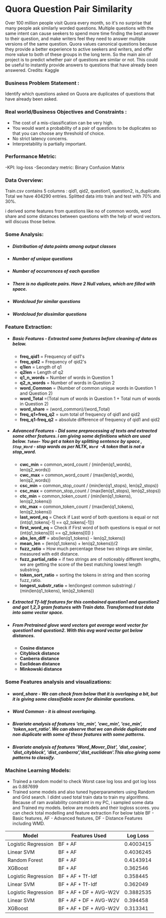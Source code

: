 # Quora Question Pair Similarity

Over 100 million people visit Quora every month, so it's no surprise that many people ask similarly worded questions. Multiple questions with the same intent can cause seekers to spend more time finding the best answer to their question, and make writers feel they need to answer multiple versions of the same question. Quora values canonical questions because they provide a better experience to active seekers and writers, and offer more value to both of these groups in the long term.  So the main aim of project is to predict whether pair of questions are similar or not. This could be useful to instantly provide answers to questions that have already been answered.
   Credits: Kaggle
### Business Problem Statement :
Identify which questions asked on Quora are duplicates of questions that have already been asked.

### Real world/Business Objectives and Constraints :
   - The cost of a mis-classification can be very high.
   - You would want a probability of a pair of questions to be duplicates so that you can choose any threshold of choice.
   - No strict latency concerns.
   - Interpretability is partially important.

### Performance Metric:
   -KPI: log-loss 
   -Secondary metric: Binary Confusion Matrix

### Data Overview:
Train.csv contains 5 columns : qid1, qid2, question1, question2, is_duplicate. Total we have 404290 entries. Splitted data into train and test with 70% and 30%.

i derived some features from questions like no of common words, word share and some distances between questions with the help of word vectors. will discuss those below. 
### Some Analysis:
- ##### Distribution of data points among output classes  
- ##### Number of unique questions
- ##### Number of occurrences of each question
- ##### There is no duplicate pairs. Have 2 Null values, which are filled with space.
- ##### Wordcloud for similar questions
- ##### Wordcloud for dissimilar questions
### Feature Extraction:
- ##### Basic Features - Extracted some features before cleaning of data as below.
  - <b>freq_qid1</b> = Frequency of qid1's
  - <b>freq_qid2</b> = Frequency of qid2's
  - <b>q1len</b> = Length of q1
  - <b>q2len</b> = Length of q2
  - <b>q1_n_words</b> = Number of words in Question 1
  - <b>q2_n_words</b> = Number of words in Question 2
  - <b>word_Common</b> = (Number of common unique words in Question 1 and Question 2)
  - <b>word_Total</b> =(Total num of words in Question 1 + Total num of words in Question 2)
  - <b>word_share</b> = (word_common)/(word_Total)
  - <b>freq_q1+freq_q2</b> = sum total of frequency of qid1 and qid2
  - <b>freq_q1-freq_q2</b> = absolute difference of frequency of qid1 and qid2
- ##### Advanced Features - Did some preprocessing of texts and extracted some other features. i am giving some definitions which are used below. `Token`- You get a token by splitting sentence by space  ,  `Stop_Word` - stop words as per NLTK, `Word `-A token that is not a stop_word.
  - <b>cwc_min</b> = common_word_count / (min(len(q1_words), len(q2_words)) 
  - <b>cwc_max</b> = common_word_count / (max(len(q1_words), len(q2_words)) 
  - <b>csc_min</b> = common_stop_count / (min(len(q1_stops), len(q2_stops)) 
  - <b>csc_max</b> = common_stop_count / (max(len(q1_stops), len(q2_stops)) 
  - <b>ctc_min</b> = common_token_count / (min(len(q1_tokens), len(q2_tokens)) 
  - <b>ctc_max</b> = common_token_count / (max(len(q1_tokens), len(q2_tokens)) 
  - <b>last_word_eq</b> = Check if Last word of both questions is equal or not (int(q1_tokens[-1] == q2_tokens[-1]))
  - <b>first_word_eq</b> = Check if First word of both questions is equal or not (int(q1_tokens[0] == q2_tokens[0]) )
  - <b>abs_len_diff</b> = abs(len(q1_tokens) - len(q2_tokens))
  - <b>mean_len</b> = (len(q1_tokens) + len(q2_tokens))/2
  - <b>fuzz_ratio</b> = How much percentage these two strings are similar, measured with edit distance.
  - <b>fuzz_partial_ratio</b> = if two strings are of noticeably different lengths, we are getting the score of the best matching lowest length substring.
  - <b>token_sort_ratio</b> = sorting the tokens in string and then scoring fuzz_ratio.
  - <b>longest_substr_ratio</b> = len(longest common substring) / (min(len(q1_tokens), len(q2_tokens))
- ##### Extracted Tf-Idf features for this combained question1 and question2 and got 1,2,3 gram features with Train data. Transformed test data into same vector space. 
- ##### From Pretrained glove word vectors got average word vector for question1 and question2. With this avg word vector got below distances. 
  - <b>Cosine distance</b>
  - <b>Cityblock distance</b>
  - <b>Canberra distance</b>
  - <b>Euclidean distance</b>
  - <b>Minkowski distance</b>
### Some Features analysis and visualizations:
- ##### word_share - We can check from below that it is overlaping a bit, but it is giving some classifiable score for disimilar questions.
- ##### Word Common - it is almost overlaping.
- ##### Bivariate analysis of features 'ctc_min', 'cwc_min', 'csc_min', 'token_sort_ratio'. We can observe that we can divide duplicate and non duplicate with some of these features with some patterns. 
- ##### Bivariate analysis of features 'Word_Mover_Dist', 'dist_cosine', 'dist_cityblock', 'dist_canberra','dist_euclidean'.This also giving some patterns to classify.
### Machine Learning Models:
   - Trained a random model to check Worst case log loss and got log loss as 0.887699
   - Trained some models and also tuned hyperparameters using Random and Grid search. I didnt used total train data to train my algorithms. Because of ram availability constraint in my PC, i sampled some data and Trained my models. below are models and their logloss scores. you can check total modelling and feature extraction 
   For below table BF - Basic features, AF - Advanced features, DF - Distance Features including WMD.

| Model         | Features Used | Log Loss |
| ------------- | ------------- | ------------- |
| Logistic Regression  | BF + AF  | 0.4003415  |
| Linear SVM           | BF + AF  | 0.4036245  |
| Random Forest  | BF + AF  | 0.4143914  |
| XGBoost  | BF + AF  | 0.362546  |
| Logistic Regression  | BF + AF + Tf-Idf  | 0.358445  |
| Linear SVM  | BF + AF + Tf-Idf  | 0.362049  |
| Logistic Regression  | BF + AF + DF + AVG-W2V  | 0.3882535  |
| Linear SVM  |  BF + AF + DF + AVG-W2V  | 0.394458  |
| XGBoost  | BF + AF + DF + AVG-W2V  | 0.313341  |
